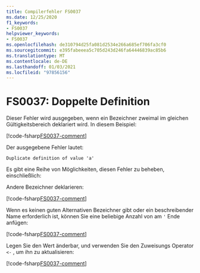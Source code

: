 ```yaml
---
title: Compilerfehler FS0037
ms.date: 12/25/2020
f1_keywords:
- FS0037
helpviewer_keywords:
- FS0037
ms.openlocfilehash: de310794d25fa081d2534e266a685ef706fa3cf0
ms.sourcegitcommit: e395fabeeea5c705d243d246fa64446839ac85b6
ms.translationtype: MT
ms.contentlocale: de-DE
ms.lasthandoff: 01/03/2021
ms.locfileid: "97856156"
---
```

# <a name="fs0037-duplicate-definition"></a>FS0037: Doppelte Definition

Dieser Fehler wird ausgegeben, wenn ein Bezeichner zweimal im gleichen Gültigkeitsbereich deklariert wird. In diesem Beispiel:

[!code-fsharp[FS0037-comment](~/samples/snippets/fsharp/compiler-messages/fs0037.fsx#L2-L3)]

Der ausgegebene Fehler lautet:

```text
Duplicate definition of value 'a'
```

Es gibt eine Reihe von Möglichkeiten, diesen Fehler zu beheben, einschließlich:

Andere Bezeichner deklarieren:

[!code-fsharp[FS0037-comment](~/samples/snippets/fsharp/compiler-messages/fs0037.fsx#L6-L7)]

Wenn es keinen guten Alternativen Bezeichner gibt oder ein beschreibender Name erforderlich ist, können Sie eine beliebige Anzahl von am `'` Ende anfügen:

[!code-fsharp[FS0037-comment](~/samples/snippets/fsharp/compiler-messages/fs0037.fsx#L10-L12)]

Legen Sie den Wert änderbar, und verwenden Sie den Zuweisungs Operator `<-` , um ihn zu aktualisieren:

[!code-fsharp[FS0037-comment](~/samples/snippets/fsharp/compiler-messages/fs0037.fsx#L15-L16)]
